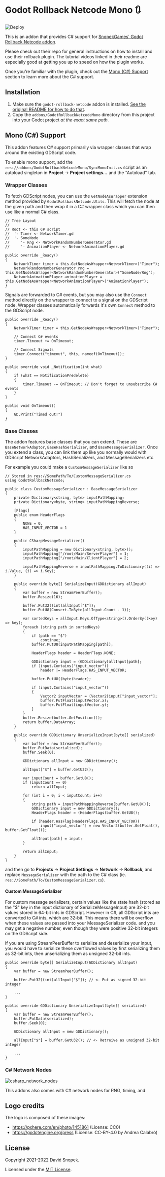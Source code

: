 Godot Rollback Netcode Mono 🔃
==============================

![Deploy](https://github.com/Fractural/GodotRollbackNetcodeMono/actions/workflows/deploy.yml/badge.svg)

This is an addon that provides C# support for [SnopekGames' Godot Rollback Netcode addon](https://gitlab.com/snopek-games/godot-rollback-netcode).

Please check out their repo for general instructions on how to install and use their rollback plugin. The tutorial videos linked in their readme are especially good at getting you up to speed on how the plugin works.

Once you're familiar with the plugin, check out the [Mono (C#) Support](#mono-c-support) section to learn more about the C# support.

## Installation

1. Make sure the `godot-rollback-netcode` addon is installed. [See the original README for how to do that](ORIGINAL_README.md).
1. Copy the `addons/GodotRollbackNetcodeMono` directory from this project into
your Godot project *at the exact same path*.

## Mono (C#) Support

This addon features C# support primarily via wrapper classes that 
wrap around the existing GDScript code. 

To enable mono support, add the `res://addons/GodotRollbackNetcodeMono/SyncMonoInit.cs` script as an
autoload singleton in **Project** -> **Project settings...** and the "Autoload" tab.

### Wrapper Classes

To fetch GDScript nodes, you can use the `GetNodeAsWrapper` extension method provided by `GodotRollbackNetcode.Utils`. This will fetch the node at the given path and then wrap it in a C# wrapper class which you can then use like a normal C# class.

```CSharp
// Tree Layout
// 
// Root <- this C# script
//  '- Timer <- NetworkTimer.gd
//  '- SomeNode
//     '- Rng <- NetworkRandomNumberGenerator.gd
//     '- AnimationPlayer <- NetworkAnimationPlayer.gd

public override _Ready() 
{
    NetworkTimer timer = this.GetNodeAsWrapper<NetworkTimer>("Timer");
    NetworkRandomNumberGenerator rng = this.GetNodeAsWrapper<NetworkRandomNumberGenerator>("SomeNode/Rng");
    NetworkAnimationPlayer animationPlayer = this.GetNodeAsWrapper<NetworkAnimationPlayer>("AnimationPlayer");
}
```

Signals are forwarded to C# events, but you may also use the `Connect` method directly on the wrapper to connect to a signal on the GDScript node. Wrapper classes automatically forwards it's own `Connect` method to the GDScript node.

```CSharp
public override _Ready() 
{
    NetworkTimer timer = this.GetNodeAsWrapper<NetworkTimer>("Timer");
    
    // Connect C# events
    timer.Timeout += OnTimeout;

    // Connect Signals
    timer.Connect("timeout", this, nameof(OnTimeout));
}

public override void _Notification(int what)
{
    if (what == NotificationPredelete)
    {
        timer.Timeout -= OnTimeout; // Don't forget to unsubscribe C# events
    }
}

public void OnTimeout() 
{
    GD.Print("Timed out!")
}
```

### Base Classes ###

The addon features base classes that you can extend. These are `BaseNetworkAdaptor`, `BaseHashSerializer`, and `BaseMessageSerializer`. Once you extend a class, you can link them up like you normally would with GDScript NetworkAdaptors, HashSerializers, and MessageSerializers etc.

For example you could make a `CustomMessageSerializer` like so
```CSharp
// Stored in res://SomePath/To/CustomMessageSerializer.cs
using GodotRollbackNetcode;

public class CustomMessageSerializer : BaseMessageSerializer 
{
    private Dictionary<string, byte> inputPathMapping;
    private Dictionary<byte, string> inputPathMappingReverse;

    [Flags]
    public enum HeaderFlags
    {
        NONE = 0,
        HAS_INPUT_VECTOR = 1
    }

    public CSharpMessageSerializer()
    {
        inputPathMapping = new Dictionary<string, byte>();
        inputPathMapping["/root/Main/ServerPlayer"] = 1;
        inputPathMapping["/root/Main/ClientPlayer"] = 2;

        inputPathMappingReverse = inputPathMapping.ToDictionary((i) => i.Value, (i) => i.Key);
    }

    public override byte[] SerializeInput(GDDictionary allInput)
    {
        var buffer = new StreamPeerBuffer();
        buffer.Resize(16);

        buffer.Put32((int)allInput["$"]);
        buffer.PutU8(Convert.ToByte(allInput.Count - 1));

        var sortedKeys = allInput.Keys.OfType<string>().OrderBy((key) => key);
        foreach (string path in sortedKeys)
        {
            if (path == "$")
                continue;
            buffer.PutU8(inputPathMapping[path]);

            HeaderFlags header = HeaderFlags.NONE;

            GDDictionary input = (GDDictionary)allInput[path];
            if (input.Contains("input_vector"))
                header |= HeaderFlags.HAS_INPUT_VECTOR;
              
            buffer.PutU8((byte)header);

            if (input.Contains("input_vector"))
            {
                Vector2 inputVector = (Vector2)input["input_vector"];
                buffer.PutFloat(inputVector.x);
                buffer.PutFloat(inputVector.y);
            }
        }
        buffer.Resize(buffer.GetPosition());
        return buffer.DataArray;
    }

    public override GDDictionary UnserializeInput(byte[] serialized)
    {
        var buffer = new StreamPeerBuffer();
        buffer.PutData(serialized);
        buffer.Seek(0);

        GDDictionary allInput = new GDDictionary();

        allInput["$"] = buffer.GetU32();

        var inputCount = buffer.GetU8();
        if (inputCount == 0)
            return allInput;

        for (int i = 0; i < inputCount; i++)
        {
            string path = inputPathMappingReverse[buffer.GetU8()];
            GDDictionary input = new GDDictionary();
            HeaderFlags header = (HeaderFlags)buffer.GetU8();

            if (header.HasFlag(HeaderFlags.HAS_INPUT_VECTOR))
                input["input_vector"] = new Vector2(buffer.GetFloat(), buffer.GetFloat());

            allInput[path] = input;
        }

        return allInput;
    }
}
```

and then go to **Projects** -> **Project Settings** -> **Network** -> **Rollback**, and replace `MessageSerializer` with the path to the C# class (ie. `res://SomePath/To/CustomMessageSerializer.cs`). 

#### Custom MessageSerializer

For custom message serializers, certain values like the state hash (stored as the "$" key in the input dictionary of SerializeMessageInput) are 32-bit values stored in 64-bit ints in GDScript. However in C#, all GDScript ints are converted to C# ints, which are 32-bit. This means there will be overflow when these values are passed into your MessageSerializer code. and you may get a negative number, even though they were positive 32-bit integers on the GDScript side.

If you are using StreamPeerBuffer to serialize and deserialize your input, you would have to serialize these overflowed values by first serializing them as 32-bit ints, then unserializing them as unsigned 32-bit ints.

```CSharp
public override byte[] SerializeInput(GDDictionary allInput)
{
    var buffer = new StreamPeerBuffer();

    buffer.Put32((int)allInput["$"]); // <- Put as signed 32-bit integer
    
    ...
}

public override GDDictionary UnserializeInput(byte[] serialized)
{
    var buffer = new StreamPeerBuffer();
    buffer.PutData(serialized);
    buffer.Seek(0);

    GDDictionary allInput = new GDDictionary();

    allInput["$"] = buffer.GetU32(); // <- Retreive as unsigned 32-bit integer

    ...
}
```

### C# Network Nodes

![csharp_network_nodes](assets/screenshots/csharp_network_nodes.png)

This addons also comes with C# network nodes for RNG, timing, and 


Logo credits
------------

The logo is composed of these images:

- https://pxhere.com/en/photo/1451861 (License: CC0)
- https://godotengine.org/press (License: CC-BY-4.0 by Andrea Calabró)

License
-------

Copyright 2021-2022 David Snopek.

Licensed under the [MIT License](LICENSE.txt).

